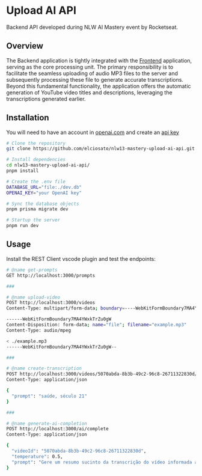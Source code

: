 # Upload AI API

Backend API developed during NLW AI Mastery event by Rocketseat.


## Overview

The Backend application is tightly integrated with the [Frontend](https://github.com/elciosato/nlw13-mastery-upload-ai-web) application, serving as the core processing unit. The primary responsibility is to facilitate the seamless uploading of audio MP3 files to the server and subsequently processing these file to generate accurate transcriptions. Beyond this fundamental functionality, the application offers the automatic generation of YouTube video titles and descriptions, leveraging the transcriptions generated earlier.

## Installation

You will need to have an account in [openai.com](https://openai.com) and create an [api key](https://platform.openai.com/account/api-keys)

```bash
# Clone the repository
git clone https://github.com/elciosato/nlw13-mastery-upload-ai-api.git

# Install dependencies
cd nlw13-mastery-upload-ai-api/
pnpm install

# Create the .env file
DATABASE_URL="file:./dev.db"
OPENAI_KEY="your OpenAI key"

# Sync the database objects
pnpm prisma migrate dev

# Startup the server
pnpm run dev
```

## Usage

Install the REST Client vscode plugin and test the endpoints:

```bash
# @name get-prompts
GET http://localhost:3000/prompts

###

# @name upload-video
POST http://localhost:3000/videos
Content-Type: multipart/form-data; boundary=----WebKitFormBoundary7MA4YWxkTrZu0gW

------WebKitFormBoundary7MA4YWxkTrZu0gW
Content-Disposition: form-data; name="file"; filename="example.mp3"
Content-Type: audio/mpeg

< ./example.mp3
------WebKitFormBoundary7MA4YWxkTrZu0gW--

###

# @name create-transcription
POST http://localhost:3000/videos/5070abda-8b3b-49c2-96c8-26711322830d/transcription
Content-Type: application/json

{
  "prompt": "saúde, século 21"
}

###

# @name generate-ai-completion
POST http://localhost:3000/ai/complete
Content-Type: application/json

{
  "videoId": "5070abda-8b3b-49c2-96c8-26711322830d",
  "temperature": 0.5,
  "prompt": "Gere um resumo sucinto da transcrição do vídeo informada a seguir '''{transcription}'''"
}
```